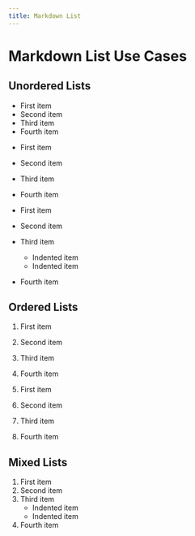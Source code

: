 ```yaml
---
title: Markdown List
---
```


# Markdown List Use Cases

## Unordered Lists

- First item
- Second item
- Third item
- Fourth item

* First item
* Second item
* Third item
* Fourth item

* First item
* Second item
* Third item
    - Indented item
    - Indented item
* Fourth item

## Ordered Lists

1. First item
2. Second item
3. Third item
4. Fourth item

1. First item
1. Second item
1. Third item
4. Fourth item

## Mixed Lists

1. First item
1. Second item
1. Third item
    - Indented item
    - Indented item
1. Fourth item